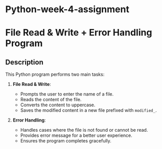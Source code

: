 # Python-week-4-assignment
# File Read & Write + Error Handling Program 

## Description

This Python program performs two main tasks:

1. **File Read & Write**:  
   - Prompts the user to enter the name of a file.
   - Reads the content of the file.
   - Converts the content to uppercase.
   - Saves the modified content in a new file prefixed with `modified_`.

2. **Error Handling**:  
   - Handles cases where the file is not found or cannot be read.
   - Provides error message for a better user experience.
   - Ensures the program completes gracefully.
